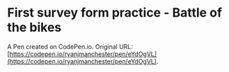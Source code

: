 # First survey form practice - Battle of the bikes

A Pen created on CodePen.io. Original URL: [https://codepen.io/ryanjmanchester/pen/eYdOgVL](https://codepen.io/ryanjmanchester/pen/eYdOgVL).


